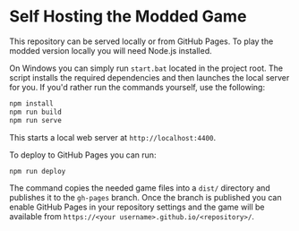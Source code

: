 # Self Hosting the Modded Game

This repository can be served locally or from GitHub Pages. To play the modded version locally you will need Node.js installed.

On Windows you can simply run `start.bat` located in the project root. The script installs the required dependencies and then launches the local server for you.
If you'd rather run the commands yourself, use the following:

```bash
npm install
npm run build
npm run serve
```

This starts a local web server at `http://localhost:4400`.

To deploy to GitHub Pages you can run:

```bash
npm run deploy
```

The command copies the needed game files into a `dist/` directory and publishes it to the `gh-pages` branch. Once the branch is published you can enable GitHub Pages in your repository settings and the game will be available from `https://<your username>.github.io/<repository>/`.

